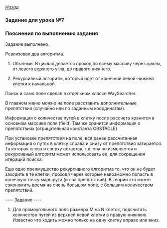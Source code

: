 ﻿*[Назад](./../README.md)*  
  
### Задание для урока №7  
  
### Пояснения по выполнению задания  
  

Задание выполнено.

Реализовал два алгоритма.
1) Обычный. В циклах делается проход по всему массиву через циклы, от левого верхнего угла, до правого нижнего.

2) Рекурсивный алгоритм, который идет от конечной левой-нижней клетки к начальной.

Поиск и само поле сделал в отдельном классе WaySearcher.

В главном меню можно на поле расставить дополнительные препятствия (случайно или по заданным координатам). 

Информация о количестве путей в клетку после рассчета хранится в основном массиве поля (field)
Там же хранится информация о препятствиях (отрицательная константа OBSTACLE)

При установке препятствия на поле, вся ранее рассчитанная информация о путях в клетку справа и снизу от препятствия затирается.
Та которая слева и сверху остается, т.к. она не изменяется и рекурсивный алгоритм может использовать ее, для сокращения итераций поиска.

Еще одно преимущество рекурсивного алгоритма то, что он не будет заходить в те клетки, 
проходя через которые невозможно попасть в конечную точку маршрута (из-за препятствий). 
В теории это может сэкономить время на очень большом поле, с большим количеством препятствий.

---- Задание ----

1. Для прямоугольного поля размера M на N клеток, подсчитать количество путей из верхней левой клетки в правую нижнюю. 
Известно что ходить можно только на одну клетку вправо или вниз. 



    